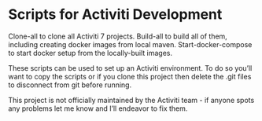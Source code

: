 # Scripts for Activiti Development

Clone-all to clone all Activiti 7 projects.
Build-all to build all of them, including creating docker images from local maven.
Start-docker-compose to start docker setup from the locally-built images.

These scripts can be used to set up an Activiti environment. To do so you’ll want to copy the scripts or if you clone this project then delete the .git files to disconnect from git before running. 

This project is not officially maintained by the Activiti team - if anyone spots any problems let me know and I’ll endeavor to fix them.